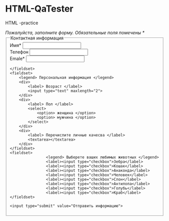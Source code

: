 # HTML-QaTester
HTML -practice
<!DOCTYPE html>
<html>
<head>
    <meta charset="utf-8">
    <title>Иконников ДЗ</title>
</head>

<body>
	<em>Пожалуйста, заполните форму. Обязательные поля помечены *</em>
	<fieldset>
		<legend> Контактная информация </legend>
		<div>
			<label> Имя* </label>
			<input type="text" name="text" maxlength="10">
		</div>
		<div>
			<label> Телефон </label>
			<input type="namber" name="namber" maxlength="11">
		</div>
		<div>
			<label> Emale* </label>
			<input type="text" name="text">
		</div>
		
	</fieldset>
	<fieldset>
		<legend> Персональная информация </legend>
		<div>
			<label> Возраст </label>
			<input type="text" maxlength="2">
		</div>
		<div>
			<label> Пол </label>
			<select>
				<option> женщина </option>
				<option> мужчина </option>
			</select>
		</div>
		<div>
			<label> Перечислите личные качесва </label>
			<textarea></textarea>
		</div>
	</fieldset>
	<fieldset>
            		<legend> Выберете ваших любимых животных </legend>
            		<label><input type="checkbox">Зебра</label>
                	<label><input type="checkbox">Кошак</label>
                	<label><input type="checkbox">Анаконда</label>
                	<label><input type="checkbox">Человек</label>
                	<label><input type="checkbox">Слон</label>
                	<label><input type="checkbox">Антилопа</label>
                	<label><input type="checkbox">Голубь</label>
                	<label><input type="checkbox">Краб</label>
    </fieldset>

    <input type="submit" value="Отправить информацию">
</body>
